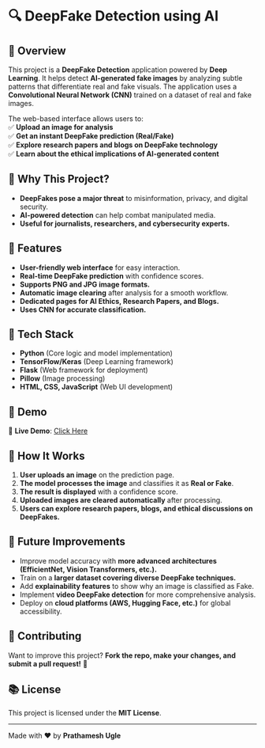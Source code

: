 # 🔍 DeepFake Detection using AI

## 🚀 Overview  
This project is a **DeepFake Detection** application powered by **Deep Learning**. It helps detect **AI-generated fake images** by analyzing subtle patterns that differentiate real and fake visuals. The application uses a **Convolutional Neural Network (CNN)** trained on a dataset of real and fake images.

The web-based interface allows users to:  
✅ **Upload an image for analysis**  
✅ **Get an instant DeepFake prediction (Real/Fake)**  
✅ **Explore research papers and blogs on DeepFake technology**  
✅ **Learn about the ethical implications of AI-generated content**  

## 🎯 Why This Project?  
- **DeepFakes pose a major threat** to misinformation, privacy, and digital security.  
- **AI-powered detection** can help combat manipulated media.  
- **Useful for journalists, researchers, and cybersecurity experts.**  

## 🌟 Features  
- **User-friendly web interface** for easy interaction.  
- **Real-time DeepFake prediction** with confidence scores.  
- **Supports PNG and JPG image formats.**  
- **Automatic image clearing** after analysis for a smooth workflow.  
- **Dedicated pages for AI Ethics, Research Papers, and Blogs.**  
- **Uses CNN for accurate classification.**  

## 🤖 Tech Stack  
- **Python** (Core logic and model implementation)  
- **TensorFlow/Keras** (Deep Learning framework)  
- **Flask** (Web framework for deployment)  
- **Pillow** (Image processing)  
- **HTML, CSS, JavaScript** (Web UI development)  

## 📸 Demo  
🎥 **Live Demo**: [Click Here](https://huggingface.co/spaces/TheGrandmaSlayer/deepfakedetection)  

## 🏰 How It Works  
1. **User uploads an image** on the prediction page.  
2. **The model processes the image** and classifies it as **Real or Fake**.  
3. **The result is displayed** with a confidence score.  
4. **Uploaded images are cleared automatically** after processing.  
5. **Users can explore research papers, blogs, and ethical discussions on DeepFakes.**  

## 💪 Future Improvements  
- Improve model accuracy with **more advanced architectures (EfficientNet, Vision Transformers, etc.).**  
- Train on a **larger dataset covering diverse DeepFake techniques.**  
- Add **explainability features** to show why an image is classified as Fake.  
- Implement **video DeepFake detection** for more comprehensive analysis.  
- Deploy on **cloud platforms (AWS, Hugging Face, etc.)** for global accessibility.  

## 🤝 Contributing  
Want to improve this project? **Fork the repo, make your changes, and submit a pull request!** 🚀  

## 📚 License  
This project is licensed under the **MIT License**.  

---  
Made with ❤️ by **Prathamesh Ugle**
